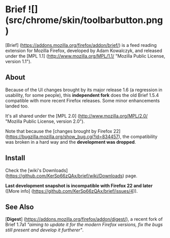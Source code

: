 Brief ![] (src/chrome/skin/toolbarbutton.png)
=====

[Brief] (https://addons.mozilla.org/firefox/addon/brief/) is a feed reading extension for Mozilla Firefox, developed by Adam Kowalczyk, and released under the [MPL 1.1] (http://www.mozilla.org/MPL/1.1/ "Mozilla Public License, version 1.1").


About
-----

Because of the UI changes brought by its major release 1.6 (a regression in usability, for some people), this **independent fork** does the old Brief 1.5.4 compatible with more recent Firefox releases. Some minor enhancements landed too. 

It's all shared under the [MPL 2.0] (http://www.mozilla.org/MPL/2.0/ "Mozilla Public License, version 2.0").

Note that because the [changes brought by Firefox 22] (https://bugzilla.mozilla.org/show_bug.cgi?id=834457), the compatibility was broken in a hard way and the **development was dropped**.


Install
-------

Check the [wiki's Downloads] (https://github.com/KerSp66zQAx/brief/wiki/Downloads) page.

**Last development snapshot is incompatible with Firefox 22 and later** ([More info] (https://github.com/KerSp66zQAx/brief/issues/4)).


See Also
--------

[**Digest**] (https://addons.mozilla.org/firefox/addon/digest/), a recent fork of Brief 1.7a1 _"aiming to update it for the modern Firefox versions, fix the bugs still present and develop it furtherer"_.
